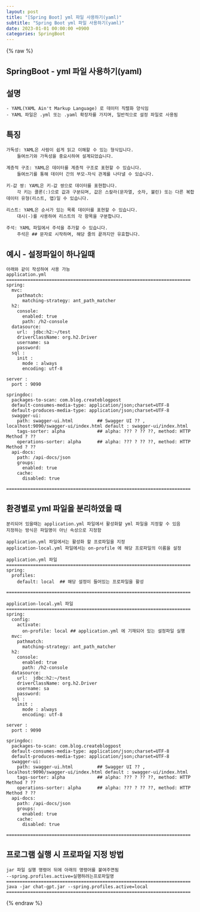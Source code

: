 ```yaml
---
layout: post
title: "[Spring Boot] yml 파일 사용하기(yaml)"
subtitle: "Spring Boot yml 파일 사용하기(yaml)"
date: 2023-01-01 00:00:00 +0900
categories: SpringBoot
---
```

{% raw %}
## SpringBoot - yml 파일 사용하기(yaml)  
  
## 설명  
	- YAML(YAML Ain't Markup Language) 로 데이터 직렬화 양식임  
	- YAML 파일은 .yml 또는 .yaml 확장자를 가지며, 일반적으로 설정 파일로 사용됨  
  
## 특징  
	가독성: YAML은 사람이 쉽게 읽고 이해할 수 있는 형식입니다.  
		들여쓰기와 가독성을 중요시하여 설계되었습니다.  
  
	계층적 구조: YAML은 데이터를 계층적 구조로 표현할 수 있습니다.  
		들여쓰기를 통해 데이터 간의 부모-자식 관계를 나타낼 수 있습니다.  
  
	키-값 쌍: YAML은 키-값 쌍으로 데이터를 표현합니다.  
		각 키는 콜론(:)으로 값과 구분되며, 값은 스칼라(문자열, 숫자, 불린) 또는 다른 복합 데이터 유형(리스트, 맵)일 수 있습니다.  
  
	리스트: YAML은 순서가 있는 목록 데이터를 표현할 수 있습니다.  
		대시(-)를 사용하여 리스트의 각 항목을 구분합니다.  
  
	주석: YAML 파일에서 주석을 추가할 수 있습니다.  
		주석은 ## 문자로 시작하며, 해당 줄의 끝까지만 유효합니다.  
  
## 예시 - 설정파일이 하나일때  
	아래와 같이 작성하여 사용 가능  
	application.yml  
	=====================================================================  
	spring:  
	  mvc:  
		pathmatch:  
		  matching-strategy: ant_path_matcher  
	  h2:  
		console:  
		  enabled: true  
		  path: /h2-console  
	  datasource:  
		url:  jdbc:h2:~/test  
		driverClassName: org.h2.Driver  
		username: sa  
		password:  
	  sql :  
		init :  
		  mode : always  
		  encoding: utf-8  
  
	server :  
	  port : 9090  
  
	springdoc:  
	  packages-to-scan: com.blog.createblogpost  
	  default-consumes-media-type: application/json;charset=UTF-8  
	  default-produces-media-type: application/json;charset=UTF-8  
	  swagger-ui:  
		path: swagger-ui.html         ## Swagger UI ?? , localhost:9090/swagger-ui/index.html default : swagger-ui/index.html  
		tags-sorter: alpha            ## alpha: ??? ? ?? ??, method: HTTP Method ? ??  
		operations-sorter: alpha      ## alpha: ??? ? ?? ??, method: HTTP Method ? ??  
	  api-docs:  
		path: /api-docs/json  
		groups:  
		  enabled: true  
		cache:  
		  disabled: true  
  
	=====================================================================  
  
## 환경별로 yml 파일을 분리하였을 때  
	분리되어 있을때는 application.yml 파일에서 활성화할 yml 파일을 지정할 수 있음  
	지정하는 방식은 파일명이 아닌 속성으로 지정함  
  
	application.yml 파일에서는 활성화 할 프로파일을 지정  
	application-local.yml 파일에서는 on-profile 에 해당 프로파일의 이름을 설정  
  
	application.yml 파일  
	=====================================================================  
	spring:  
	  profiles:  
		default: local	## 해당 설정이 들어있는 프로파일을 활성  
  
	=====================================================================  
  
	application-local.yml 파일  
	=====================================================================  
	spring:  
	  config:  
		activate:  
		  on-profile: local	## application.yml 에 기재되어 있는 설정파일 실행  
	  mvc:  
		pathmatch:  
		  matching-strategy: ant_path_matcher  
	  h2:  
		console:  
		  enabled: true  
		  path: /h2-console  
	  datasource:  
		url:  jdbc:h2:~/test  
		driverClassName: org.h2.Driver  
		username: sa  
		password:  
	  sql :  
		init :  
		  mode : always  
		  encoding: utf-8  
  
	server :  
	  port : 9090  
  
	springdoc:  
	  packages-to-scan: com.blog.createblogpost  
	  default-consumes-media-type: application/json;charset=UTF-8  
	  default-produces-media-type: application/json;charset=UTF-8  
	  swagger-ui:  
		path: swagger-ui.html         ## Swagger UI ?? , localhost:9090/swagger-ui/index.html default : swagger-ui/index.html  
		tags-sorter: alpha            ## alpha: ??? ? ?? ??, method: HTTP Method ? ??  
		operations-sorter: alpha      ## alpha: ??? ? ?? ??, method: HTTP Method ? ??  
	  api-docs:  
		path: /api-docs/json  
		groups:  
		  enabled: true  
		cache:  
		  disabled: true  
  
	=====================================================================  
  
## 프로그램 실행 시 프로파일 지정 방법  
	jar 파일 실행 명령어 뒤에 아래의 명령어를 붙여주면됨  
	--spring.profiles.active=실행하려는프로파일명  
	=====================================================================  
	java -jar chat-gpt.jar --spring.profiles.active=local  
	=====================================================================  

{% endraw %}
